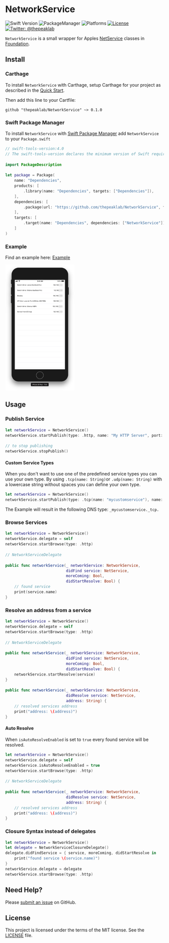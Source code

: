 # NetworkService

![Swift Version](https://img.shields.io/badge/Swift-4.1.2-orange.svg)
![PackageManager](https://img.shields.io/badge/PackageManager-Carthage|SwiftPM-brightgreen.svg?style=flat)
![Platforms](https://img.shields.io/badge/Platforms-iOS|macOS|tvOS-yellow.svg?style=flat)
[![License](https://img.shields.io/badge/License-MIT-green.svg?style=flat)](https://github.com/thepeaklab/NetworkService/blob/master/LICENSE)
[![Twitter: @thepeaklab](https://img.shields.io/badge/contact-@thepeaklab-009fee.svg?style=flat)](https://twitter.com/thepeaklab)

`NetworkService` is a small wrapper for Apples [NetService](https://developer.apple.com/documentation/foundation/netservice) classes in [Foundation](https://developer.apple.com/documentation/foundation).

## Install

### Carthage

To install `NetworkService` with Carthage, setup Carthage for your project as described in the [Quick Start](https://github.com/Carthage/Carthage#quick-start).

Then add this line to your Cartfile:

```
github "thepeaklab/NetworkService" ~> 0.1.0
```

### Swift Package Manager

To install `NetworkService` with [Swift Package Manager](https://swift.org/package-manager) add `NetworkService` to your `Package.swift`

```swift
// swift-tools-version:4.0
// The swift-tools-version declares the minimum version of Swift required to build this package.

import PackageDescription

let package = Package(
    name: "Dependencies",
    products: [
        .library(name: "Dependencies", targets: ["Dependencies"]),
    ],
    dependencies: [
        .package(url: "https://github.com/thepeaklab/NetworkService", from: "0.1.0")
    ],
    targets: [
        .target(name: "Dependencies", dependencies: ["NetworkService"])
    ]
)

```

### Example

Find an example here: [Example](Example)

<img src="Example/Screenshot.png" height="400">

## Usage

### Publish Service

```swift
let networkService = NetworkService()
networkService.startPublish(type: .http, name: "My HTTP Server", port: 80)

// to stop publishing
networkService.stopPublish()
```

#### Custom Service Types

When you don't want to use one of the predefined service types you can use your own type.
By using `.tcp(name: String)`or `.udp(name: String)` with a lowercase string without spaces you can define your own type.

```swift
let networkService = NetworkService()
networkService.startPublish(type: .tcp(name: "mycustomservice"), name: "My Custom Service", port: 1234)
```

The Example will result in the following DNS type: `_mycustomservice._tcp.`

### Browse Services

```swift
let networkService = NetworkService()
networkService.delegate = self
networkService.startBrowse(type: .http)

// NetworkServiceDelegate

public func networkService(_ networkService: NetworkService,
                           didFind service: NetService,
                           moreComing: Bool,
                           didStartResolve: Bool) {
    // found service
    print(service.name)
}
```

### Resolve an address from a service

```swift
let networkService = NetworkService()
networkService.delegate = self
networkService.startBrowse(type: .http)

// NetworkServiceDelegate

public func networkService(_ networkService: NetworkService,
                           didFind service: NetService,
                           moreComing: Bool,
                           didStartResolve: Bool) {
    networkService.startResolve(service)
}

public func networkService(_ networkService: NetworkService,
                           didResolve service: NetService,
                           address: String) {
    // resolved services address
    print("address: \(address)")
}
```

#### Auto Resolve

When `isAutoResolveEnabled` is set to `true` every found service will be resolved.

```swift
let networkService = NetworkService()
networkService.delegate = self
networkService.isAutoResolveEnabled = true
networkService.startBrowse(type: .http)

// NetworkServiceDelegate

public func networkService(_ networkService: NetworkService,
                           didResolve service: NetService,
                           address: String) {
    // resolved services address
    print("address: \(address)")
}
```

### Closure Syntax instead of delegates

```swift
let networkService = NetworkService()
let delegate = NetworkServiceClosureDelegate()
delegate.didFindService = { service, moreComing, didStartResolve in
    print("found service \(service.name)")
}
networkService.delegate = delegate
networkService.startBrowse(type: .http)
```

## Need Help?

Please [submit an issue](https://github.com/thepeaklab/NetworkService/issues) on GitHub.

## License

This project is licensed under the terms of the MIT license. See the [LICENSE](LICENSE) file.